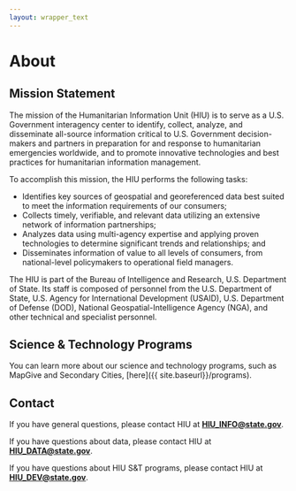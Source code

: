 ```yaml
---
layout: wrapper_text
---
```

# About

## Mission Statement

The mission of the Humanitarian Information Unit (HIU) is to serve as a U.S. Government interagency center to identify, collect, analyze, and disseminate all-source information critical to U.S. Government decision-makers and partners in preparation for and response to humanitarian emergencies worldwide, and to promote innovative technologies and best practices for humanitarian information management.

To accomplish this mission, the HIU performs the following tasks:

* Identifies key sources of geospatial and georeferenced data best suited to meet the information requirements of our consumers;
* Collects timely, verifiable, and relevant data utilizing an extensive network of information partnerships;
* Analyzes data using multi-agency expertise and applying proven technologies to determine significant trends and relationships; and
* Disseminates information of value to all levels of consumers, from national-level policymakers to operational field managers.

The HIU is part of the Bureau of Intelligence and Research, U.S. Department of State. Its staff  is composed of personnel from the U.S. Department of State, U.S. Agency for International Development (USAID), U.S. Department of Defense (DOD), National Geospatial-Intelligence Agency (NGA), and other technical and specialist personnel.

## Science & Technology Programs

You can learn more about our science and technology programs, such as MapGive and Secondary Cities, [here]({{ site.baseurl}}/programs).

## Contact

If you have general questions, please contact HIU at **[HIU_INFO@state.gov](mailto:HIU_INFO@state.gov)**.

If you have questions about data, please contact HIU at **[HIU_DATA@state.gov](mailto:HIU_DATA@state.gov)**.

If you have questions about HIU S&T programs, please contact HIU at **[HIU_DEV@state.gov](mailto:HIU_DEV@state.gov)**.
